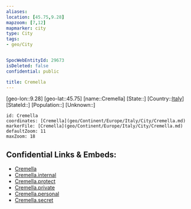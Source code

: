 ```yaml
---
aliases: 
location: [45.75,9.28]
mapzoom: [7,12] 
mapmarker: city 
type: City
tags:
- geo/City


SpocWebEntityId: 29673
isDeleted: false
confidential: public

title: Cremella
---
```

[geo-lon::9.28]
[geo-lat::45.75]
[name::Cremella]
[State::]
[Country::[Italy](geo/Continent/Europe/Italy.md)]
[StateId::]
[Population::]
[Unknown::]


```leaflet
id: Cremella
coordinates: [Cremella](geo/Continent/Europe/Italy/City/Cremella.md)
markerFile: [Cremella](geo/Continent/Europe/Italy/City/Cremella.md)
defaultZoom: 11 
maxZoom: 18
```


## Confidential Links & Embeds: 
- [Cremella](../../../../../../_public/geo/Continent/Europe/Italy/City/Cremella.md) 
- [Cremella.internal](../../../../../../_internal/geo/Continent/Europe/Italy/City/Cremella.internal.md) 
- [Cremella.protect](../../../../../../_protect/geo/Continent/Europe/Italy/City/Cremella.protect.md) 
- [Cremella.private](../../../../../../_private/geo/Continent/Europe/Italy/City/Cremella.private.md) 
- [Cremella.personal](../../../../../../_personal/geo/Continent/Europe/Italy/City/Cremella.personal.md) 
- [Cremella.secret](../../../../../../_secret/geo/Continent/Europe/Italy/City/Cremella.secret.md) 
